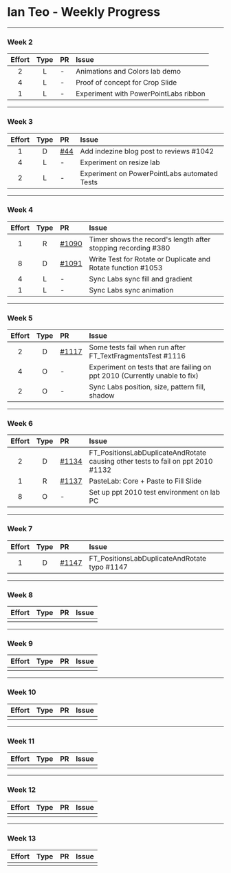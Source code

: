 # Ian Teo - Weekly Progress

---

### Week 2

Effort| Type | PR | Issue
:----:|:----:|:-----------|:------
2 | L | - | Animations and Colors lab demo
4 | L | - | Proof of concept for Crop Slide
1 | L | - | Experiment with PowerPointLabs ribbon

---
### Week 3

Effort| Type | PR | Issue
:----:|:----:|:-----------|:------
1 | D | [#44](https://github.com/PowerPointLabs/PowerPointLabs-Website/pull/44) | Add indezine blog post to reviews #1042
4 | L | - | Experiment on resize lab
2 | L | - | Experiment on PowerPointLabs automated Tests


---
### Week 4

Effort| Type | PR | Issue
:----:|:----:|:-----------|:------
1 | R | [#1090](https://github.com/PowerPointLabs/PowerPointLabs/pull/1090) | Timer shows the record's length after stopping recording #380
8 | D | [#1091](https://github.com/PowerPointLabs/PowerPointLabs/pull/1091) | Write Test for Rotate or Duplicate and Rotate function #1053
4 | L | - | Sync Labs sync fill and gradient
1 | L | - | Sync Labs sync animation
 
---
### Week 5

Effort| Type | PR | Issue
:----:|:----:|:-----------|:------
2 | D | [#1117](https://github.com/PowerPointLabs/PowerPointLabs/pull/1117) | Some tests fail when run after FT_TextFragmentsTest #1116
4 | O | - | Experiment on tests that are failing on ppt 2010 (Currently unable to fix)
2 | O | - | Sync Labs position, size, pattern fill, shadow
 
---
### Week 6

Effort| Type | PR | Issue
:----:|:----:|:-----------|:------
2 | D | [#1134](https://github.com/PowerPointLabs/PowerPointLabs/pull/1134) | FT_PositionsLabDuplicateAndRotate causing other tests to fail on ppt 2010 #1132 
1 | R | [#1137](https://github.com/PowerPointLabs/PowerPointLabs/pull/1137) | PasteLab: Core + Paste to Fill Slide
8 | O | - | Set up ppt 2010 test environment on lab PC
 
---
### Week 7

Effort| Type | PR | Issue
:----:|:----:|:-----------|:------
1 | D | [#1147](https://github.com/PowerPointLabs/PowerPointLabs/pull/1148) | FT_PositionsLabDuplicateAndRotate typo #1147
 
---
### Week 8

Effort| Type | PR | Issue
:----:|:----:|:-----------|:------
 |  |  | 
 
---
### Week 9

Effort| Type | PR | Issue
:----:|:----:|:-----------|:------
 |  |  | 
 
---
### Week 10

Effort| Type | PR | Issue
:----:|:----:|:-----------|:------
 |  |  | 
 
---
### Week 11

Effort| Type | PR | Issue
:----:|:----:|:-----------|:------
 |  |  | 
 
---
### Week 12

Effort| Type | PR | Issue
:----:|:----:|:-----------|:------
 |  |  | 
 
---
### Week 13

Effort| Type | PR | Issue
:----:|:----:|:-----------|:------
 |  |  | 
 
